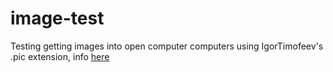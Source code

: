 # image-test
Testing getting images into open computer computers using IgorTimofeev's .pic extension, info [here](https://github.com/IgorTimofeev/MineOS/wiki)
